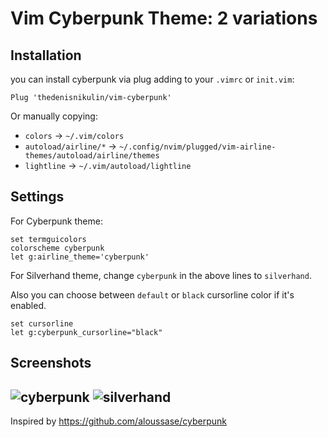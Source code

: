 # Vim Cyberpunk Theme: 2 variations

## Installation

you can install cyberpunk via plug adding to your `.vimrc` or `init.vim`:

```
Plug 'thedenisnikulin/vim-cyberpunk'
```

Or manually copying:

- `colors` -> `~/.vim/colors`
- `autoload/airline/*` -> `~/.config/nvim/plugged/vim-airline-themes/autoload/airline/themes`
- `lightline` -> `~/.vim/autoload/lightline`

## Settings

For Cyberpunk theme:

```vimscript
set termguicolors
colorscheme cyberpunk
let g:airline_theme='cyberpunk'
```

For Silverhand theme, change `cyberpunk` in the above lines to `silverhand`.

Also you can choose between `default` or `black` cursorline color if it's enabled.

```vimscript
set cursorline
let g:cyberpunk_cursorline="black"
```

## Screenshots

![cyberpunk](./screenshots/cyberpunk.png)
![silverhand](./screenshots/silverhand.png)
---

Inspired by https://github.com/aloussase/cyberpunk
